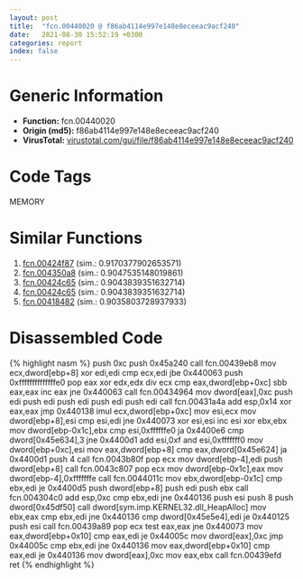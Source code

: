 ```yaml
---
layout: post
title:  "fcn.00440020 @ f86ab4114e997e148e8eceeac9acf240"
date:   2021-08-30 15:52:19 +0300
categories: report
index: false
---
```


# Generic Information
- **Function:** fcn.00440020
- **Origin (md5):** f86ab4114e997e148e8eceeac9acf240
- **VirusTotal:** [virustotal.com/gui/file/f86ab4114e997e148e8eceeac9acf240][virustotal_ref]

# Code Tags
<span class="tag" id="MEMORY">MEMORY</span>


# Similar Functions

1. [fcn.00424f87][similar_1_ref] (sim.: 0.9170377902653571)
2. [fcn.004350a8][similar_2_ref] (sim.: 0.9047535148019861)
3. [fcn.00424c65][similar_3_ref] (sim.: 0.9043839351632714)
4. [fcn.00424c65][similar_4_ref] (sim.: 0.9043839351632714)
5. [fcn.00418482][similar_5_ref] (sim.: 0.9035803728937933)


# Disassembled Code

{% highlight nasm %}
push 0xc
push 0x45a240
call fcn.00439eb8
mov ecx,dword[ebp+8]
xor edi,edi
cmp ecx,edi
jbe 0x440063
push 0xffffffffffffffe0
pop eax
xor edx,edx
div ecx
cmp eax,dword[ebp+0xc]
sbb eax,eax
inc eax
jne 0x440063
call fcn.00434964
mov dword[eax],0xc
push edi
push edi
push edi
push edi
push edi
call fcn.00431a4a
add esp,0x14
xor eax,eax
jmp 0x440138
imul ecx,dword[ebp+0xc]
mov esi,ecx
mov dword[ebp+8],esi
cmp esi,edi
jne 0x440073
xor esi,esi
inc esi
xor ebx,ebx
mov dword[ebp-0x1c],ebx
cmp esi,0xffffffe0
ja 0x4400e6
cmp dword[0x45e634],3
jne 0x4400d1
add esi,0xf
and esi,0xfffffff0
mov dword[ebp+0xc],esi
mov eax,dword[ebp+8]
cmp eax,dword[0x45e624]
ja 0x4400d1
push 4
call fcn.0043b80f
pop ecx
mov dword[ebp-4],edi
push dword[ebp+8]
call fcn.0043c807
pop ecx
mov dword[ebp-0x1c],eax
mov dword[ebp-4],0xfffffffe
call fcn.0044011c
mov ebx,dword[ebp-0x1c]
cmp ebx,edi
je 0x4400d5
push dword[ebp+8]
push edi
push ebx
call fcn.004304c0
add esp,0xc
cmp ebx,edi
jne 0x440136
push esi
push 8
push dword[0x45df50]
call dword[sym.imp.KERNEL32.dll_HeapAlloc]
mov ebx,eax
cmp ebx,edi
jne 0x440136
cmp dword[0x45e5e4],edi
je 0x440125
push esi
call fcn.00439a89
pop ecx
test eax,eax
jne 0x440073
mov eax,dword[ebp+0x10]
cmp eax,edi
je 0x44005c
mov dword[eax],0xc
jmp 0x44005c
cmp ebx,edi
jne 0x440136
mov eax,dword[ebp+0x10]
cmp eax,edi
je 0x440136
mov dword[eax],0xc
mov eax,ebx
call fcn.00439efd
ret 
{% endhighlight %}


[similar_1_ref]: /report/fcn.00424f87@319cf4affa41f752783e62f81908d682
[similar_2_ref]: /report/fcn.004350a8@7b00dd8f2abf54a73bfb09681334ff78
[similar_3_ref]: /report/fcn.00424c65@88e03379526f823ce2de3b236adcaf80
[similar_4_ref]: /report/fcn.00424c65@7e044e51324f9f80f4e97d8f3549c003
[similar_5_ref]: /report/fcn.00418482@591592f0b79217fc95d61f8c4f595f30
[virustotal_ref]: https://www.virustotal.com/gui/file/f86ab4114e997e148e8eceeac9acf240